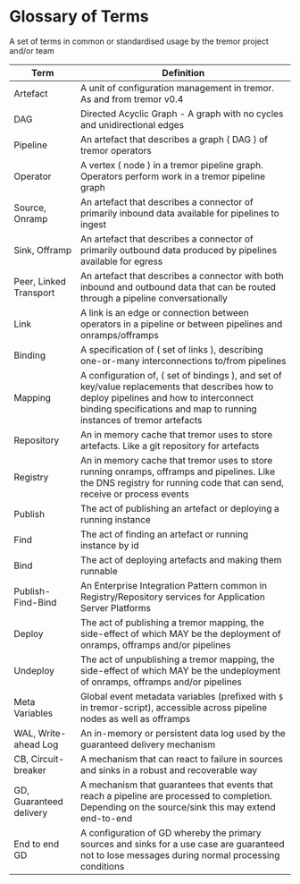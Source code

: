 # Glossary of Terms

A set of terms in common or standardised usage by the tremor project and/or team

|Term|Definition|
|---|---|
|Artefact|A unit of configuration management in tremor. As and from tremor v0.4|
|DAG|Directed Acyclic Graph - A graph with no cycles and unidirectional edges|
|Pipeline|An artefact that describes a graph ( DAG ) of tremor operators|
|Operator|A vertex ( node ) in a tremor pipeline graph. Operators perform work in a tremor pipeline graph|
|Source, Onramp|An artefact that describes a connector of primarily inbound data available for pipelines to ingest|
|Sink, Offramp|An artefact that describes a connector of primarily outbound data produced by pipelines available for egress|
|Peer, Linked Transport|An artefact that describes a connector with both inbound and outbound data that can be routed through a pipeline conversationally|
|Link|A link is an edge or connection between operators in a pipeline or between pipelines and onramps/offramps|
|Binding|A specification of ( set of links ), describing one-or-many interconnections to/from pipelines|
|Mapping|A configuration of, ( set of bindings ), and set of key/value replacements that describes how to deploy pipelines and how to interconnect binding specifications and map to running instances of tremor artefacts|
|Repository|An in memory cache that tremor uses to store artefacts. Like a git repository for artefacts|
|Registry|An in memory cache that tremor uses to store running onramps, offramps and pipelines. Like the DNS registry for running code that can send, receive or process events|
|Publish|The act of publishing an artefact or deploying a running instance|
|Find|The act of finding an artefact or running instance by id|
|Bind|The act of deploying artefacts and making them runnable|
|Publish-Find-Bind|An Enterprise Integration Pattern common in Registry/Repository services for Application Server Platforms|
|Deploy|The act of publishing a tremor mapping, the side-effect of which MAY be the deployment of onramps, offramps and/or pipelines|
|Undeploy|The act of unpublishing a tremor mapping, the side-effect of which MAY be the undeployment of onramps, offramps and/or pipelines|
|Meta Variables|Global event metadata variables (prefixed with `$` in tremor-script), accessible across pipeline nodes as well as offramps |
|WAL, Write-ahead Log|An in-memory or persistent data log used by the guaranteed delivery mechanism|
|CB, Circuit-breaker|A mechanism that can react to failure in sources and sinks in a robust and recoverable way|
|GD, Guaranteed delivery|A mechanism that guarantees that events that reach a pipeline are processed to completion. Depending on the source/sink this may extend end-to-end|
|End to end GD|A configuration of GD whereby the primary sources and sinks for a use case are guaranteed not to lose messages during normal processing conditions|
